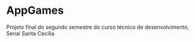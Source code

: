 # AppGames
Projeto final do segundo semestre do curso técnico de desenvolvimento, Senai Santa Cecília

